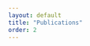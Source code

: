 ```yaml
---
layout: default
title: "Publications"
order: 2
---
```


<script src="https://bibbase.org/show?bib=http://clulab.cs.arizona.edu/papers/clulab_publications.bib&jsonp=1&fullnames=1"></script>
